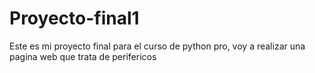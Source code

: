 # Proyecto-final1
Este es mi proyecto final para el curso de python pro, voy a realizar una pagina web que trata de perifericos
